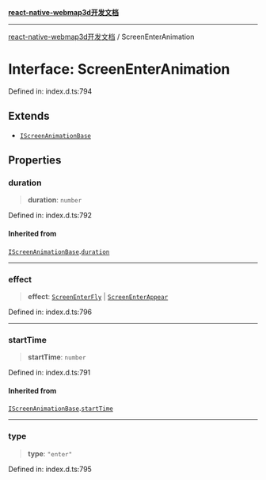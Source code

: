 [**react-native-webmap3d开发文档**](../README.md)

***

[react-native-webmap3d开发文档](../globals.md) / ScreenEnterAnimation

# Interface: ScreenEnterAnimation

Defined in: index.d.ts:794

## Extends

- [`IScreenAnimationBase`](IScreenAnimationBase.md)

## Properties

### duration

> **duration**: `number`

Defined in: index.d.ts:792

#### Inherited from

[`IScreenAnimationBase`](IScreenAnimationBase.md).[`duration`](IScreenAnimationBase.md#duration)

***

### effect

> **effect**: [`ScreenEnterFly`](ScreenEnterFly.md) \| [`ScreenEnterAppear`](ScreenEnterAppear.md)

Defined in: index.d.ts:796

***

### startTime

> **startTime**: `number`

Defined in: index.d.ts:791

#### Inherited from

[`IScreenAnimationBase`](IScreenAnimationBase.md).[`startTime`](IScreenAnimationBase.md#starttime)

***

### type

> **type**: `"enter"`

Defined in: index.d.ts:795
